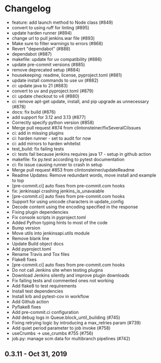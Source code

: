 # Changelog

- feature: add launch method to Node class (#849)
- convert to using ruff for linting (#895)
- update harden runner (#894)
- change url to pull jenkins.war file (#893)
- Make sure to filter warnings to errors (#868)
- Revert "dependabot" (#888)
- dependabot (#887)
- makefile: update for uv compatibility (#886)
- update pre-commit versions (#885)
- remove deprecated setup (#884)
- housekeeping: readme, license, pyproject.toml (#881)
- update install commands to use uv (#882)
- ci: update java to 21 (#883)
- convert to uv and pyproject.toml (#879)
- ci: update checkout to v4 (#880)
- ci: remove apt-get update, install, and pip upgrade as unnecessary (#878)
- docs: fix build (#876)
- add support for 3.12 and 3.13 (#877)
- Correctly specify python version (#858)
- Merge pull request #874 from clintonsteiner/fixSeveralCiIssues
- ci: add in missing plugins
- ci: harden runner - set to audit for now
- ci: add mirrors to harden whitelist
- test_build: fix failing tests
- ci: tests fail because jenkins requires java 17 - setup in github action
- makefile: fix py.test according to pytest documentation
- ci: fix issue causing runner to crash in setup
- Merge pull request #853 from clintonsteiner/updateReadme
-  Readme Updates: Remove redundant words, move install and example to top
- [pre-commit.ci] auto fixes from pre-commit.com hooks
- fix: jenkinsapi crashing jenkins_is_unavaiable
- [pre-commit.ci] auto fixes from pre-commit.com hooks
- Support for using unicode characters in update_config
- Decode content using the encoding specified in the response
- Fixing plugin dependencies
- Fix console scripts in pyproject.toml
- Added Python typing hints to most of the code
- Bump version
- Move utils into jenkinsapi.utils module
- Remove blank line
- Update Build object docs
- Add pyproject.toml
- Rename Travis and Tox files
- Flake8 fixes
- [pre-commit.ci] auto fixes from pre-commit.com hooks
- Do not call Jenkins site when testing plugins
- Download Jenkins silently and improve plugin downloads
- Fix failing tests and commented ones not working
- Add flake8 to test requirements
- Install test dependencies
- Install krb and pytest-cov in workflow
- Add Github action
- Pyflake8 fixes
- Add pre-commit.ci configuration
- Add debug logs in Queue.block_until_building (#745)
- Fixing retrying logic by introducing a max_retries param (#739)
- Add quiet period parameter to job invoke (#758)
- useCrumbs -> use_crumbs #755 (#756)
- job.py: manage scm data for multibranch pipelines (#742)

## 0.3.11 - Oct 31, 2019
